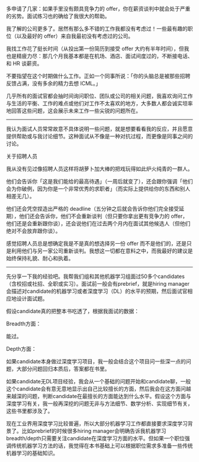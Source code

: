 

<!--
 * @version:
 * @Author:  StevenJokess https://github.com/StevenJokess
 * @Date: 2020-11-27 22:45:14
 * @LastEditors:  StevenJokess https://github.com/StevenJokess
 * @LastEditTime: 2020-11-27 22:54:56
 * @Description:
 * @TODO::
 * @Reference:https://mp.weixin.qq.com/s?__biz=MzA3MzI4MjgzMw==&mid=2650760180&idx=1&sn=27398d16c2ea56ef6873499993c6d0c3&chksm=871aa78ab06d2e9c5660df67906607abd325efbeddd638e6664bcb0dbb0964541b4249746300&scene=21#wechat_redirect
-->

多申请了几家：如果手里没有颇具竞争力的 offer，你在薪资谈判中就会处于严重的劣势。面试练习也的确给了我很大的帮助。

我了解的公司更多了。居然有那么多不错的工作我都没有考虑过！一些最有趣的职位（以及最好的 offer）来自我最初没有考虑过的公司。

我找工作花了挺长时间（从投出第一份简历到接受 offer 大约有半年时间），但我也是精疲力尽：那几个月我基本都是在机场、酒店、面试间度过的，不断接电话、和 HR 谈薪资。

不要指望在这个时期做什么工作。正如一个同事所说：「你的头脑总是被那些招聘反馈占满，没有多余的精力去想 ICML。」

几乎所有的面试官都会抽时间询问职位、团队或公司的相关问题，我喜欢询问工作与生活的平衡、工作的难点或他们对工作不太喜欢的地方，大多数人都会诚实坦率地回答这些问题，这会展示未来工作一些尖锐的问题所在。

---

我认为面试人员常常故意不具体说明一些问题，就是想要看看我的反应，并且愿意提供帮助或与我讨论细节。这种面试从不像是一种对抗过程，而更像是同事之间的讨论。

关于招聘人员



我从没有见过像招聘人员这样将胡萝卜加大棒的把戏玩得如此炉火纯青的一群人。



他们会告诉你「这是我们能给的最高待遇」（一周后就变了），还会跟你强调「他们会为你破例，因为你是一个非常优秀的求职者」（而实际上提供给你的东西和别人相差无几）。



他们还会凭空捏造出严格的 deadline（五分钟之后就会告诉你他们完全接受延期），他们还会告诉你，他们不会重新谈判（但只要你拿出更有竞争力的 offer，他们还是会重新跟你谈），还会说他们在过去两个月内在面试其他候选人（但他们绝对不会放弃跟你谈）。



感觉招聘人员总是想确定我是不是真的想选择另一份 offer 而不是他们的，还是只是利用他们与另一家公司重新谈判。我想这一切都在意料之中，而我最好的建议是始终保持礼貌、耐心和执着。

---

先分享一下我的经验吧。我帮我们组和其他机器学习组面过50多个candidates（含校招或社招、全职或实习）。面试前一般会有prebrief，就是hiring manager会描述对candidate的机器学习或者深度学习（DL）的水平的预期，然后面试官相应地设计面试题。

假设candidate真的把整本书吃透了，根据我面试的数据：

Breadth方面：

能过。

Depth方面：

如果candidate本身做过深度学习项目，我一般会结合这个项目问一些深一点的问题，大部分问题回归本质后，答案都在书里。

如果candidate无DL项目经验，我会从一个基础的问题开始和candidate聊，一般这个candidate会有意无意地显示出自己比较擅长的方面，然后我会在这方面问越来越深的问题，判断candidate在最擅长的方面能达到什么水平。假设这个方面与深度学习有关，我一般再深挖的问题无非与方法细节、数学分析、实现细节有关，这些书里都涉及了。

现在工业界用深度学习比较普遍，所以大部分机器学习工作都直接要求深度学习背景了。比如prebrief的时候很多hiring manager会明确告诉我机器学习breadth/depth只需要关注candidate在深度学习方面的水平。但如果一个职位强调传统机器学习方法的话，我觉得在本书基础上可以根据职位需求多准备一些传统机器学习的基础知识。
